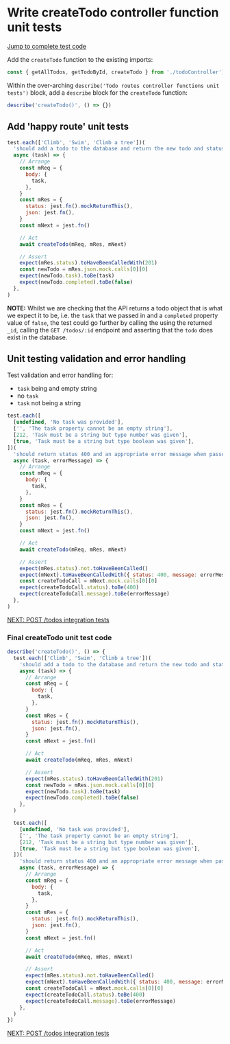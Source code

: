 # Write createTodo controller function unit tests

[Jump to complete test code](#final-createtodo-unit-test-code)

Add the `createTodo` function to the existing imports:

```javascript
const { getAllTodos, getTodoById, createTodo } from './todoController')
```

Within the over-arching `describe('Todo routes controller functions unit tests')` block, add a `describe` block for the `createTodo` function:

```javascript
describe('createTodo()', () => {})
```

## Add 'happy route' unit tests

```javascript
test.each(['Climb', 'Swim', 'Climb a tree'])(
  'should add a todo to the database and return the new todo and status 201 when passed task: "%s"',
  async (task) => {
    // Arrange
    const mReq = {
      body: {
        task,
      },
    }
    const mRes = {
      status: jest.fn().mockReturnThis(),
      json: jest.fn(),
    }
    const mNext = jest.fn()

    // Act
    await createTodo(mReq, mRes, mNext)

    // Assert
    expect(mRes.status).toHaveBeenCalledWith(201)
    const newTodo = mRes.json.mock.calls[0][0]
    expect(newTodo.task).toBe(task)
    expect(newTodo.completed).toBe(false)
  },
)
```

**NOTE:** Whilst we are checking that the API returns a todo object that is what we expect it to be, i.e. the `task` that we passed in and a `completed`
property value of `false`, the test could go further by calling the using the returned `_id`, calling the `GET /todos/:id` endpoint and asserting that the `todo` does exist in the database.

## Unit testing validation and error handling

Test validation and error handling for:

- `task` being and empty string
- no `task`
- `task` not being a string

```javascript
test.each([
  [undefined, 'No task was provided'],
  ['', 'The task property cannot be an empty string'],
  [212, 'Task must be a string but type number was given'],
  [true, 'Task must be a string but type boolean was given'],
])(
  'should return status 400 and an appropriate error message when passed task: "%s"',
  async (task, errorMessage) => {
    // Arrange
    const mReq = {
      body: {
        task,
      },
    }
    const mRes = {
      status: jest.fn().mockReturnThis(),
      json: jest.fn(),
    }
    const mNext = jest.fn()

    // Act
    await createTodo(mReq, mRes, mNext)

    // Assert
    expect(mRes.status).not.toHaveBeenCalled()
    expect(mNext).toHaveBeenCalledWith({ status: 400, message: errorMessage })
    const createTodoCall = mNext.mock.calls[0][0]
    expect(createTodoCall.status).toBe(400)
    expect(createTodoCall.message).toBe(errorMessage)
  },
)
```

[NEXT: POST /todos integration tests](4c_createTodo_integrationTests.md)

### Final createTodo unit test code

```javascript
describe('createTodo()', () => {
  test.each(['Climb', 'Swim', 'Climb a tree'])(
    'should add a todo to the database and return the new todo and status 201 when passed task: "%s"',
    async (task) => {
      // Arrange
      const mReq = {
        body: {
          task,
        },
      }
      const mRes = {
        status: jest.fn().mockReturnThis(),
        json: jest.fn(),
      }
      const mNext = jest.fn()

      // Act
      await createTodo(mReq, mRes, mNext)

      // Assert
      expect(mRes.status).toHaveBeenCalledWith(201)
      const newTodo = mRes.json.mock.calls[0][0]
      expect(newTodo.task).toBe(task)
      expect(newTodo.completed).toBe(false)
    },
  )

  test.each([
    [undefined, 'No task was provided'],
    ['', 'The task property cannot be an empty string'],
    [212, 'Task must be a string but type number was given'],
    [true, 'Task must be a string but type boolean was given'],
  ])(
    'should return status 400 and an appropriate error message when passed task: "%s"',
    async (task, errorMessage) => {
      // Arrange
      const mReq = {
        body: {
          task,
        },
      }
      const mRes = {
        status: jest.fn().mockReturnThis(),
        json: jest.fn(),
      }
      const mNext = jest.fn()

      // Act
      await createTodo(mReq, mRes, mNext)

      // Assert
      expect(mRes.status).not.toHaveBeenCalled()
      expect(mNext).toHaveBeenCalledWith({ status: 400, message: errorMessage })
      const createTodoCall = mNext.mock.calls[0][0]
      expect(createTodoCall.status).toBe(400)
      expect(createTodoCall.message).toBe(errorMessage)
    },
  )
})
```

[NEXT: POST /todos integration tests](4c_createTodo_integrationTests.md)
